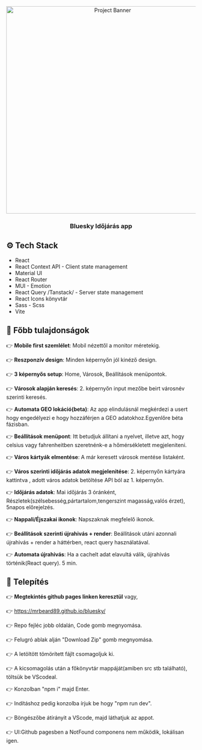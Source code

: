 <div align="center">
<a>
      <img src="https://i.ibb.co/7tJP6Z2R/Ke-pernyo-foto-2025-02-25-10-31-24.png" alt="Project Banner" width="550px"/>
</a>
  <h3 align="center">Bluesky Időjárás app</h3>

</div>

## <a name="tech-stack">⚙️ Tech Stack</a>

- React
- React Context API - Client state management
- Material UI
- React Router
- MUI - Emotion
- React Query /Tanstack/ - Server state management
- React Icons könyvtár
- Sass - Scss
- Vite

## <a name="features">🔋 Főbb tulajdonságok</a>

👉 **Mobile first szemlélet**: Mobil nézettől a monitor méretekig.

👉 **Reszponzív design**: Minden képernyőn jól kinéző design.

👉 **3 képernyős setup**: Home, Városok, Beállítások menüpontok.

👉 **Városok alapján keresés**: 2. képernyőn input mezőbe beirt városnév szerinti keresés.

👉 **Automata GEO lokáció(beta)**: Az app elindulásnál megkérdezi a usert hogy engedélyezi e hogy hozzáférjen a GEO adatokhoz.Egyenlőre béta fázisban.

👉 **Beállítások menüpont**: Itt betudjuk állítani a nyelvet, illetve azt, hogy celsius vagy fahrenheitben szeretnénk-e a hőmérsékletett megjeleniteni.

👉 **Város kártyák elmentése**: A már keresett városok mentése listaként.

👉 **Város szerinti időjárás adatok megjelenitése**: 2. képernyőn kártyára kattintva , adott város adatok betöltése API ból az 1. képernyőn.

👉 **Időjárás adatok**: Mai időjárás 3 óránként, Részletek(szélsebesség,pártartalom,tengerszint magasság,valós érzet), 5napos előrejelzés.

👉 **Nappali/Éjszakai ikonok**: Napszaknak megfelelő ikonok.

👉 **Beállitások szerinti újrahivás + render**: Beállitások utáni azonnali újrahivás + render a háttérben, react query használatával.

👉 **Automata újrahivás**: Ha a cachelt adat elavultá válik, újrahívás történik(React query). 5 min.

## <a name="toughts">📝 Telepítés</a>

👉 **Megtekintés github pages linken keresztül** vagy,

👉 <a href="https://mrbeard89.github.io/bluesky/">https://mrbeard89.github.io/bluesky/</a>

👉 Repo fejléc jobb oldalán, Code gomb megnyomása.

👉 Felugró ablak alján "Download Zip" gomb megnyomása.

👉 A letöltött tömörített fájlt csomagoljuk ki.

👉 A kicsomagolás után a főkönyvtár mappáját(amiben src stb található), töltsük be VScodeal.

👉 Konzolban "npm i" majd Enter.

👉 Indításhoz pedig konzolba írjuk be hogy "npm run dev".

👉 Böngészőbe átírányit a VScode, majd láthatjuk az appot.

👉 UI:Github pagesben a NotFound componens nem működik, lokálisan igen.
